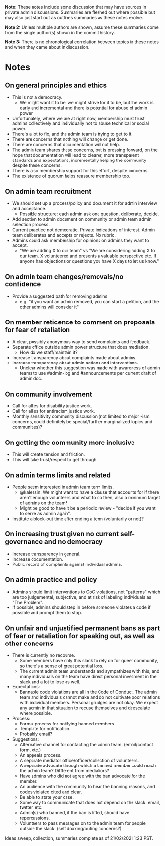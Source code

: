 **Note:** These notes include some discussion that may have sources in private admin discussions. Summaries are fleshed out where possible but may also just start out as outlines summaries as these notes evolve.

**Note 2:** Unless multiple authors are shown, assume these summaries come from the single author(s) shown in the commit history.

**Note 3:** There is no chronological correlation between topics in these notes and when they came about in discussion.

# Notes
## On general principles and ethics
* This is not a democracy.
  * We might want it to be, we might strive for it to be, but the work is early and incremental and there is potential for abuse of admin power.
* Unfortunately, where we are at right now, membership must trust admins collectively and individually not to abuse technical or social power.
* There's a lot to fix, and the admin team is trying to get to it.
* There are concerns that nothing will change or get done.
* There are concerns that documentation will not help.
* The admin team shares these concerns, but is pressing forward, on the hope that documentation will lead to clearer, more transparent standards and expectations, incrementally helping the community despite these concerns.
* There is also membership support for this effort, despite concerns.
* The existence of quorum helps reassure membership too.

## On admin team recruitment
* We should set up a process/policy and document it for admin interview and acceptance.
  * Possible structure: each admin ask one question, deliberate, decide.
* Add section to admin document on community or admin team admin selection process.
* Current practice not democratic. Private indications of interest. Admin team deliberates and accepts or rejects. No rubric.
* Admins could ask membership for opinions on admins they want to accept.
  * "We are adding X to our team" vs "We are considering adding X to our team. X volunteered and presents a valuable perspective etc. If anyone has objections or questions you have X days to let us know."

## On admin team changes/removals/no confidence
* Provide a suggested path for removing admins
  * e.g. "if you want an admin removed, you can start a petition, and the other admins will consider it"

## On member reticence to comment on proposals for fear of retaliation
* A clear, possibly anonymous way to send complaints and feedback.
* Separate office outside admin power structure that does mediation.
  * How do we staff/maintain it?
* Increase transparency about complaints made about admins.
* Increase transparency about admin actions and interventions.
  * Unclear whether this suggestion was made with awareness of admin teams to use #admin-log and #announcements per current draft of admin doc.

## On community involvement
* Call for allies for disability justice work.
* Call for allies for antiracism justice work.
* Monthly sensitivity community discussion (not limited to major -ism concerns, could definitely be special/further marginalized topics and communities)?

## On getting the community more inclusive
* This will create tension and friction.
* This will take trust/respect to get through.

## On admin terms limits and related
* People seem interested in admin team term limits.
  * @kalessin: We might want to have a clause that accounts for if there aren't enough volunteers and what to do then, also a minimum target of admins on the team?
  * Might be good to have it be a periodic review - "decide if you want to serve as admin again".
* Institute a block-out time after ending a term (voluntarily or not)?

## On increasing trust given no current self-governance and no democracy
* Increase transparency in general.
* Increase documentation.
* Public record of complaints against individual admins.

## On admin practice and policy
* Admins should limit interventions to CoC violations, not "patterns" which are too judgemental, subjective, and at risk of labeling individuals as "The Problem".
* If possible, admins should step in before someone violates a code if possible and prompt them to stop.

## On unfair and unjustified permanent bans as part of fear or retaliation for speaking out, as well as other concerns
* There is currently no recourse.
  * Some members have only this slack to rely on for queer community, so there's a sense of great potential loss.
  * The current admin team understands and sympathizes with this, and many individuals on the team have direct personal invesment in the slack and a lot to lose as well.
* Expectations:
  * Bannable code violations are all in the Code of Conduct. The admin team and individuals cannot make and do not cultivate poor relations with individual members. Personal grudges are not okay. We expect any admin in that situation to recuse themselves and deescalate where possible.
* Process:
  * Formal process for notifying banned members.
  * Template for notification.
  * Probably email?
* Suggestions:
  * Alternative channel for contacting the admin team. (email/contact form, etc.)
  * An appeals process.
  * A separate mediator office/officer/collection of volunteers.
  * A separate advocate through which a banned member could reach the admin team? Diffferent from mediatiors?
  * Have admins who did not agree with the ban advocate for the member.
  * An audience with the community to hear the banning reasons, and codes violated cited and clear.
  * Be able to state your case.
  * Some way to communicate that does not depend on the slack. email, twitter, etc.
  * Admin(s) who banned, if the ban is lifted, should have repercussions.
  * Volunteers to pass messages on to the admin team for people outside the slack. (self doxxing/outing concerns?)

Ideas sweep, collection, summaries complete as of 21/02/2021 1:23 PST.
